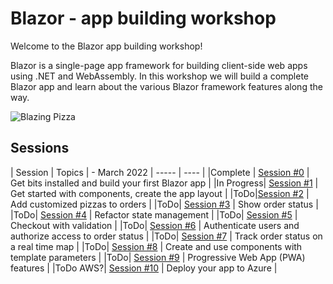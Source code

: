 # Blazor - app building workshop

Welcome to the Blazor app building workshop! 

Blazor is a single-page app framework for building client-side web apps using .NET and WebAssembly. 
In this workshop we will build a complete Blazor app and learn about the various Blazor framework features along the way.

![Blazing Pizza](https://user-images.githubusercontent.com/1874516/77244515-c889ce00-6bd2-11ea-9a45-47452c084464.png)


## Sessions

| Session | Topics | - March 2022
| ----- | ---- |
|Complete | [Session #0](/docs/00-get-started.md) | Get bits installed and build your first Blazor app |
|In Progress| [Session #1](/docs/01-components-and-layout.md) | Get started with components, create the app layout |
|ToDo|[Session #2](/docs/02-customize-a-pizza.md) | Add customized pizzas to orders  | 
|ToDo| [Session #3](/docs/03-show-order-status.md) | Show order status | 
|ToDo| [Session #4](/docs/04-refactor-state-management.md) | Refactor state management | 
|ToDo| [Session #5](/docs/05-checkout-with-validation.md) | Checkout with validation | 
|ToDo| [Session #6](/docs/06-authentication-and-authorization.md) | Authenticate users and authorize access to order status | 
|ToDo| [Session #7](/docs/07-javascript-interop.md) | Track order status on a real time map | 
|ToDo| [Session #8](/docs/08-templated-components.md) | Create and use components with template parameters | 
|ToDo| [Session #9](/docs/09-progressive-web-app.md) | Progressive Web App (PWA) features | 
|ToDo AWS?| [Session #10](/docs/10-publish-and-deploy.md) | Deploy your app to Azure | 
